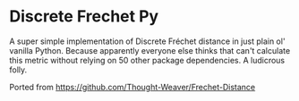 # Discrete Frechet Py
 A super simple implementation of Discrete Fréchet distance in just plain ol' vanilla Python. Because apparently everyone else thinks that can't calculate this metric without relying on 50 other package dependencies. A ludicrous folly. 
 
 Ported from https://github.com/Thought-Weaver/Frechet-Distance
